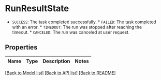 # RunResultState

* `SUCCESS`: The task completed successfully. * `FAILED`: The task completed with an error. * `TIMEDOUT`: The run was stopped after reaching the timeout. * `CANCELED`: The run was canceled at user request.

## Properties
Name | Type | Description | Notes
------------ | ------------- | ------------- | -------------

[[Back to Model list]](../README.md#documentation-for-models) [[Back to API list]](../README.md#documentation-for-api-endpoints) [[Back to README]](../README.md)


